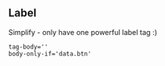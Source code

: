 Label
-----

Simplify - only have one powerful label tag :)

```
tag-body=''
body-only-if='data.btn'
```
